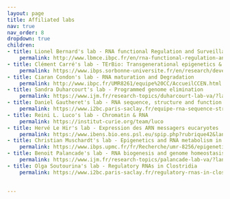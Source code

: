 ```yaml
---
layout: page
title: Affiliated labs
nav: true
nav_order: 8
dropdown: true
children:
- title: Lionel Bernard's lab - RNA functional Regulation and Surveillance
    permalink: http://www.lbmce.ibpc.fr/en/rna-functional-regulation-and-surveillance-824.htm
- title: Clément Carré's lab - TErBio: Transgenerational epigenetics & small RNA biology
    permalink: https://www.ibps.sorbonne-universite.fr/en/research/developmental-biology-laboratory/transgenerational-epigenetics-small-rna-biology
- title: Ciaran Condon's lab - RNA maturation and Degradation
    permalink: http://www.ibpc.fr/UMR8261/equipe%20CC/AccueilCCEN.html
- title: Sandra Duharcourt's lab - Programmed genome elimination
    permalink: https://www.ijm.fr/research-topics/duharcourt-lab-va/?lang=en
- title: Daniel Gautheret's lab - RNA sequence, structure and function
    permalink: https://www.i2bc.paris-saclay.fr/equipe-rna-sequence-structure-function/
- title: Reini L. Luco's lab - Chromatin & RNA 
    permalink: https://institut-curie.org/team/luco  
- title: Hervé Le Hir's lab - Expression des ARN messagers eucaryotes
    permalink: https://www.ibens.bio.ens.psl.eu/spip.php?rubrique42&lang=fr
- title: Christian Muschardt's lab - Epigenetics and RNA metabolism in human diseases
    permalink: https://www.ibps.upmc.fr/fr/Recherche/umr-8256/epigenetique-metabolisme-arn-maladies-humaines                
- title: Benoit Palancade's lab - RNA biogenesis and genome homeostasis
    permalink: https://www.ijm.fr/research-topics/palancade-lab-va/?lang=en
- title: Olga Soutourina's lab - Regulatory RNAs in Clostridia
    permalink: https://www.i2bc.paris-saclay.fr/regulatory-rnas-in-clostridia/

  
---
```

